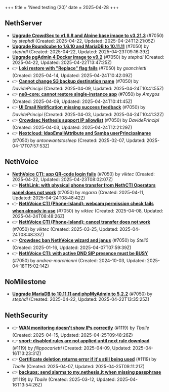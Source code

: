 +++
title = 'Need testing (20)'
date = 2025-04-28
+++

## NethServer
- **[Upgrade CrowdSec to v1.6.8 and Alpine base image to v3.21.3](https://github.com/NethServer/dev/issues/7424)** (#7050) by *stephdl* (Created: 2025-04-22, Updated: 2025-04-24T12:21:05Z)
- **[Upgrade Roundcube to 1.6.10 and MariaDB to 10.11.11](https://github.com/NethServer/dev/issues/7421)** (#7050) by *stephdl* (Created: 2025-04-22, Updated: 2025-04-23T09:16:39Z)
- **[Upgrade pgAdmin 4 Docker image to v9.2](https://github.com/NethServer/dev/issues/7420)** (#7050) by *stephdl* (Created: 2025-04-22, Updated: 2025-04-22T13:47:25Z)
- :point_right: **[Loki restore with "Replace" flag fails](https://github.com/NethServer/dev/issues/7405)** (#7050) by *gsanchietti* (Created: 2025-04-14, Updated: 2025-04-24T10:42:09Z)
- :point_right: **[Cannot change S3 backup destination name](https://github.com/NethServer/dev/issues/7397)** (#7050) by *DavidePrincipi* (Created: 2025-04-09, Updated: 2025-04-24T10:41:55Z)
- :point_right: **[ns8-core: cannot restore single-instance app](https://github.com/NethServer/dev/issues/7396)** (#7050) by *Amygos* (Created: 2025-04-09, Updated: 2025-04-24T10:41:45Z)
- :point_right: **[UI Email Notification missing success feedback](https://github.com/NethServer/dev/issues/7377)** (#7050) by *DavidePrincipi* (Created: 2025-04-03, Updated: 2025-04-24T10:41:32Z)
- :point_right: **[Crowdsec Nethesis support IP allowlist](https://github.com/NethServer/dev/issues/7374)** (#7050) by *DavidePrincipi* (Created: 2025-04-03, Updated: 2025-04-24T12:21:29Z)
- :point_right: **[Nextcloud: ldapEmailAttribute and Samba userPrincipalname](https://github.com/NethServer/dev/issues/7299)** (#7050) by *antonwantstosleep* (Created: 2025-02-07, Updated: 2025-04-17T07:57:53Z)

## NethVoice
- **[NethVoice CTI: app QR‑code login fails](https://github.com/NethServer/dev/issues/7423)** (#7050) by *viktec* (Created: 2025-04-22, Updated: 2025-04-23T08:02:07Z)
- :point_right: **[NethLink: with physical phone transfer from NethCTI Operators panel does not work](https://github.com/NethServer/dev/issues/7403)** (#7050) by *mgarra* (Created: 2025-04-11, Updated: 2025-04-24T08:48:42Z)
- :point_right: **[NethVoice CTI (Phone-Island): webcam permission check fails when already in use](https://github.com/NethServer/dev/issues/7393)** (#7050) by *viktec* (Created: 2025-04-08, Updated: 2025-04-24T08:48:26Z)
- :point_right: **[NethVoice CTI (Phone-Island): cancel transfer does not work](https://github.com/NethServer/dev/issues/7358)** (#7050) by *viktec* (Created: 2025-03-25, Updated: 2025-04-24T08:48:33Z)
- :point_right: **[Crowdsec ban NethVoice wizard and janus](https://github.com/NethServer/dev/issues/7259)** (#7050) by *Stell0* (Created: 2025-01-16, Updated: 2025-04-07T07:59:39Z)
- :point_right: **[NethVoice CTI: with active DND SIP presence must be BUSY](https://github.com/NethServer/dev/issues/7050)** (#7050) by *andrea-marchionni* (Created: 2024-10-03, Updated: 2025-04-18T15:02:14Z)

## NoMilestone
- **[Upgrade MariaDB to 10.11.11 and phpMyAdmin to 5.2.2](https://github.com/NethServer/dev/issues/7419)** (#7050) by *stephdl* (Created: 2025-04-22, Updated: 2025-04-22T13:35:25Z)

## NethSecurity
- :point_right: **[WAN monitoring doesn't show IPs correctly](https://github.com/NethServer/nethsecurity/issues/1175)** (#1119) by *Tbaile* (Created: 2025-04-15, Updated: 2025-04-25T09:48:26Z)
- :point_right: **[snort: disabled rules are not applied until next rule download](https://github.com/NethServer/nethsecurity/issues/1165)** (#1119) by *filippocarletti* (Created: 2025-04-09, Updated: 2025-04-16T13:23:31Z)
- :point_right: **[Certificate deletion returns error if it's still being used](https://github.com/NethServer/nethsecurity/issues/1156)** (#1119) by *Tbaile* (Created: 2025-04-07, Updated: 2025-04-25T09:11:21Z)
- :point_right: **[backups: send alarms to my.nethesis.it when missing passphrase](https://github.com/NethServer/nethsecurity/issues/1119)** (#1119) by *Tbaile* (Created: 2025-03-12, Updated: 2025-04-16T13:54:26Z)

